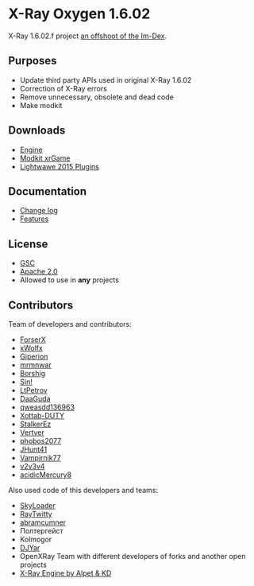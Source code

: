# X-Ray Oxygen 1.6.02

X-Ray 1.6.02.f project [an offshoot of the Im-Dex](https://github.com/Im-dex/xray-162).

## Purposes

* Update third party APIs used in original X-Ray 1.6.02
* Correction of X-Ray errors
* Remove unnecessary, obsolete and dead code
* Make modkit

## Downloads

* [Engine](https://github.com/xrOxygen/xray-oxygen/releases/)
* [Modkit xrGame](https://github.com/xrOxygen/xray-oxygen/releases/tag/1.6.02.872m)
* [Lightwawe 2015 Plugins](https://github.com/xrOxygen/xray-oxygen/releases/tag/LW_PLGN)

## Documentation

* [Change log](https://github.com/ForserX/FRay-Project/wiki)
* [Features](https://github.com/ForserX/FRay-Project/wiki/Features)

## License

* [GSC](https://github.com/xrOxygen/xray-oxygen/blob/master/LICENSE-GSC.md)
* [Apache 2.0](https://github.com/xrOxygen/xray-oxygen/blob/master/LICENSE.md)
* Allowed to use in **any** projects

## Contributors

Team of developers and contributors:

* [ForserX](https://github.com/ForserX)
* [xWolfx](https://github.com/phantom1020)
* [Giperion](https://github.com/Giperionn)
* [mrmnwar](https://github.com/mrmnwar)
* [Borshig](https://github.com/Borshig)
* [Sin!](https://github.com/gunslingermod)
* [LtPetrov](https://github.com/LtPetrov)
* [DaaGuda](https://github.com/DaaGuda)
* [qweasdd136963](https://github.com/qweasdd136963)
* [Xottab-DUTY](https://github.com/Xottab-DUTY)
* [StalkerEz](https://github.com/StalkerEz)
* [Vertver](https://github.com/Vertver)
* [phobos2077](https://github.com/phobos2077)
* [JHunt41](https://github.com/JHunt41)
* [Vampirnik77](https://github.com/Vampirnik77)
* [v2v3v4](https://github.com/v2v3v4)
* [acidicMercury8](https://github.com/acidicMercury8)

Also used code of this developers and teams:

* [SkyLoader](https://github.com/SkyLoaderr)
* [RayTwitty](https://github.com/RayTwitty)
* [abramcumner](https://github.com/abramcumner)
* Полтергейст
* Kolmogor
* [DJYar](https://github.com/DJYar)
* OpenXRay Team with different developers of forks and another open projects
* [X-Ray Engine by Alpet & KD](https://xp-dev.com/summary/210311)

